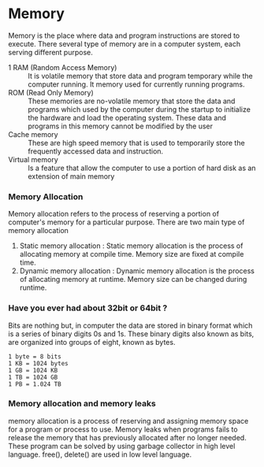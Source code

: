 # Memory 

Memory is the place where data and program instructions are stored to execute. There several type of memory are in a computer system, each serving different purpose.
<dl>
  <dt>1 RAM (Random Access Memory) </dt><dd> It is volatile memory that store data and program temporary while the computer running. It memory used for currently running programs.</dd>
  <dt>ROM (Read Only Memory) </dt><dd> These memories are no-volatile memory that store the data and programs which used by the computer during the startup to initialize the hardware and load the operating system. These data and programs in this memory cannot be modified by the user</dd>
  <dt>Cache memory </dt><dd> These are high speed memory that is used to temporarily store the frequently accessed data and instruction.  </dd>
  <dt>Virtual memory </dt><dd> Is a feature that allow the computer to use a portion of hard disk as an extension of main memory</dd>
</dl>

<h3> Memory Allocation </h3>

Memory allocation refers to the process of reserving a portion of computer's memory for a particular purpose.
There are two main type of memory allocation
<ol>
  <li>Static memory allocation : Static memory allocation is the process of allocating memory at compile time. Memory size are fixed at compile time.</li>
  <li>Dynamic memory allocation : Dynamic memory allocation is the process of allocating memory at runtime. Memory size can be changed during runtime.</li>
</ol>

### Have you ever had about 32bit or 64bit  ? 

Bits are nothing but, in computer the data are stored in binary format which is a series of binary digits 0s and 1s. These binary digits also known as bits, are organized into groups of eight, known as bytes.
```
1 byte = 8 bits
1 KB = 1024 bytes
1 GB = 1024 KB
1 TB = 1024 GB
1 PB = 1.024 TB
```

### Memory allocation and memory leaks

memory allocation is a process of reserving and assigning memory space for a program or process to use. 
Memory leaks when programs fails to release the memory that has previously allocated after no longer needed. These program can be solved by using garbage collector in high level language. free(), delete() are used in low level language.